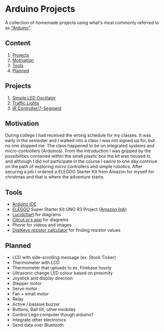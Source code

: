 # Arduino Projects
 
A collection of homemade projects using what's most commonly referred to as ["Arduino"](https://www.arduino.cc/en/guide/introduction).

## Content

1. [Projects](#project)
1. [Motivation](#motivation)
1. [Tools](#tools)
1. [Planned](#planned)

## Projects

1. [Simple LED Oscillator](./projects/simple-led-oscillator/simple-led-oscillator.md)
1. [Traffic Lights](./projects/traffic-lights/traffic-lights.md)
1. [IR Controller/7-Segment](./projects/ir-controller-seven-segment/ir-controller-seven-segment.md)

## Motivation

During college I had received the wrong schedule for my classes. It was early in the semester and I walked into a class I was not signed up for, but no one stopped me. The class happened to be on 
integrated systems and micro-controllers (Arduinos). From the introduction I was gripped by the possibilities contained within the small plastic box the kit was housed in, and although I did not participate
in the course I swore to one day continue on the path of exploring micro controllers and simple robotics. After securing a job I ordered a ELEGOO Starter Kit from Amazon for myself for christmas and that is where the adventure starts.

## Tools

- [Arduino IDE](https://www.arduino.cc/en/Main/Software)
- [ELEGOO](https://www.elegoo.com) Super Starter Kit UNO R3 Project ([Amazon link](https://www.amazon.com/ELEGOO-Project-Tutorial-Controller-Projects/dp/B01D8KOZF4))
- [Lucidchart](https://www.lucidchart.com) for diagrams
- [Citcut.io's app](https://www.circuito.io/app) for diagrams
- Phone for videos and images
- [DigiKeys resistor calculator](https://www.digikey.com/en/resources/conversion-calculators/conversion-calculator-resistor-color-code-4-band) for finding resistor values

## Planned

- LCD with side-scrolling message (ex. Stock Ticker)
- Thermometer with LCD
- Thermometer that uploads to ex. Firebase hourly
- Ultrasonic change LED colour based on proximity
- Joystick and display direction
- Stepper motor
- Servo motor
- Fan + small motor
- Relay
- Active / passive buzzer
- Buttons, Ball tilt, other modules
- Control Lego computer though arduino?
- Integrate other electronics
- Send data over Bluetooth